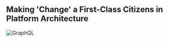 
## Making 'Change' a First-Class Citizens in Platform Architecture

![GraphQL](https://image.ibb.co/hh5GDG/Untitled_Diagram_32.png)

